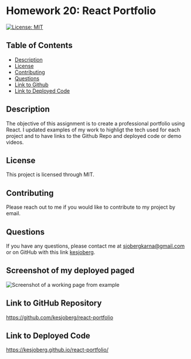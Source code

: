 # Homework 20: React Portfolio
[![License: MIT](https://img.shields.io/badge/License-MIT-yellow.svg)](https://opensource.org/licenses/MIT)
## Table of Contents
* [Description](#description)
* [License](#license)
* [Contributing](#contributing)
* [Questions](#questions)
* [Link to Github](#link-to-github-repository)
* [Link to Deployed Code](#link-to-deployed-code-on-heroku)
  
## Description
The objective of this assignment is to create a professional portfolio using React. I updated examples of my work to highligt the tech used for each project and to have links to the Github Repo and deployed code or demo videos. 


## License
This project is licensed through MIT.

## Contributing
Please reach out to me if you would like to contribute to my project by email.


## Questions
If you have any questions, please contact me at sjobergkarna@gmail.com or on GitHub with this link [kesjoberg](https://github.com/kesjoberg).

## Screenshot of my deployed paged
![Screenshot of a working page from example]()


## Link to GitHub Repository
https://github.com/kesjoberg/react-portfolio

## Link to Deployed Code
https://kesjoberg.github.io/react-portfolio/
 
